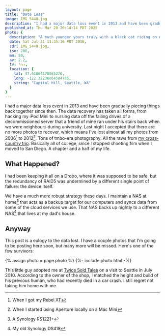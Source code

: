 ```yaml
---
layout: page
title: "Data Loss"
image: IMG_5448.jpg
description: "I had a major data loss event in 2013 and have been gradually piecing things back together since then."
published_at: Thu Mar 20 20:14:14 PDT 2025
photo: {
  description: "A much younger yours truly with a black cat riding on my shoulder in the aisle of a bookstore",
  date: Sat Jul 31 11:35:16 PDT 2010,
  sdr: IMG_5448.jpg,
  iso: 200,
  mm: 50,
  av: 2.2,
  tv: ¹⁄₆₀,
  location: {
    lat: 47.61864170865276,
    long: -122.32236064584785,
    string: "Capitol Hill, Seattle, WA"
  }
}
---
```


I had a major data loss event in 2013 and have been gradually piecing things back together since then. The data recovery has taken all forms, from hacking my iPod Mini to nursing data off the failing drives of a decommissioned server that a friend of mine ran under his stairs back when we were neighbours during university. Last night I accepted that there are no more photos to recover, which means I've lost almost all my photos from 2006[^350d] to 2012[^conn]. Tons of tmbo-era photography. All the raws from [my cross-country trip](http://numist.net/series/funemployment-cross-country-trip/). Basically all of college, since I stopped shooting film when I moved to San Diego. A chapter and a half of my life.

## What Happened?

I had been keeping it all on a Drobo, where it was supposed to be safe, but the redundancy of RAID5 was undermined by a different single point of failure: the device itself.

We have a much more robust strategy these days. I maintain a NAS at home[^rs] that acts as a backup target for our computers and syncs data from some of the cloud services we use. That NAS backs up nightly to a different NAS[^ds] that lives at my dad's house.

## Anyway

This post is a eulogy to the data lost. I have a couple photos that I'm going to be posting here soon, but many more will be missed. Here's one of the few survivors:

{% assign photo = page.photo %}
{%- include photo.html -%}

This little guy adopted me at [Twice Sold Tales](https://www.twicesoldtales.com) on a visit to Seattle in July 2010. According to the owner of the shop, I matched the height and build of his previous human, who had recently died in a car crash. I still regret not taking him home with me.

[^350d]: When I got my Rebel XT
[^conn]: When I started using Aperture locally on a Mac Mini
[^rs]: A Synology RS1221+
[^ds]: My old Synology DS418
